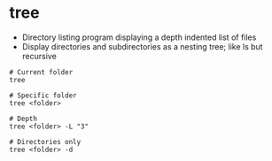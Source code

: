 # tree

- Directory listing program displaying a depth indented list of files
- Display directories and subdirectories as a nesting tree; like ls but recursive

```shell
# Current folder
tree

# Specific folder
tree <folder>

# Depth
tree <folder> -L "3"

# Directories only
tree <folder> -d
```
